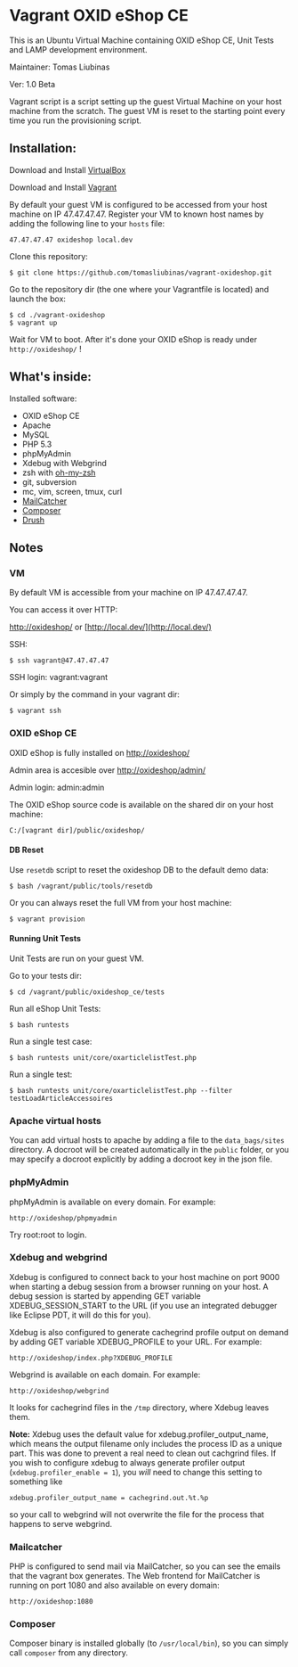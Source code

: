 Vagrant OXID eShop CE
=====================

This is an Ubuntu Virtual Machine containing OXID eShop CE, Unit Tests and LAMP development environment.

Maintainer: Tomas Liubinas

Ver: 1.0 Beta


Vagrant script is a script setting up the guest Virtual Machine on your host machine from the scratch. The guest VM is reset to the starting point every time you run the provisioning script.


Installation:
-------------

Download and Install [VirtualBox](http://www.virtualbox.org/)

Download and Install [Vagrant](http://vagrantup.com/)

By default your guest VM is configured to be accessed from your host machine on IP 47.47.47.47. Register your VM to known host names by adding the following line to your `hosts` file:

    47.47.47.47 oxideshop local.dev

Clone this repository:

    $ git clone https://github.com/tomasliubinas/vagrant-oxideshop.git

Go to the repository dir (the one where your Vagrantfile is located) and launch the box:

    $ cd ./vagrant-oxideshop
    $ vagrant up

Wait for VM to boot. After it's done your OXID eShop is ready under `http://oxideshop/` !    	  	
	 
What's inside:
--------------

Installed software:

* OXID eShop CE
* Apache
* MySQL
* PHP 5.3
* phpMyAdmin
* Xdebug with Webgrind
* zsh with [oh-my-zsh](https://github.com/robbyrussell/oh-my-zsh)
* git, subversion
* mc, vim, screen, tmux, curl
* [MailCatcher](http://mailcatcher.me/)
* [Composer](http://getcomposer.org/)
* [Drush](http://drupal.org/project/drush)

Notes
-----

### VM

By default VM is accessible from your machine on IP 47.47.47.47. 

You can access it over HTTP:

[http://oxideshop/](http://oxideshop/) or [http://local.dev/](http://local.dev/)

SSH:

    $ ssh vagrant@47.47.47.47

SSH login: vagrant:vagrant

Or simply by the command in your vagrant dir:

    $ vagrant ssh


### OXID eShop CE

OXID eShop is fully installed on [http://oxideshop/](http://oxideshop/)

Admin area is accesible over  [http://oxideshop/admin/](http://oxideshop/admin/)

Admin login: admin:admin

The OXID eShop source code is available on the shared dir on your host machine:
    
    C:/[vagrant dir]/public/oxideshop/
    
#### DB Reset

Use `resetdb` script to reset the oxideshop DB to the default demo data:

    $ bash /vagrant/public/tools/resetdb

Or you can always reset the full VM from your host machine:

    $ vagrant provision

#### Running Unit Tests

Unit Tests are run on your guest VM.

Go to your tests dir:

    $ cd /vagrant/public/oxideshop_ce/tests
    
Run all eShop Unit Tests:

    $ bash runtests
	
Run a single test case:

    $ bash runtests unit/core/oxarticlelistTest.php
    
Run a single test:

    $ bash runtests unit/core/oxarticlelistTest.php --filter testLoadArticleAccessoires


### Apache virtual hosts

You can add virtual hosts to apache by adding a file to the `data_bags/sites`
directory. A docroot will be created automatically in the `public` folder, or 
you may specify a docroot explicitly by adding a docroot key in the json file.  

### phpMyAdmin

phpMyAdmin is available on every domain. For example:

    http://oxideshop/phpmyadmin
    
Try root:root to login.

### Xdebug and webgrind

Xdebug is configured to connect back to your host machine on port 9000 when 
starting a debug session from a browser running on your host. A debug session is 
started by appending GET variable XDEBUG_SESSION_START to the URL (if you use an 
integrated debugger like Eclipse PDT, it will do this for you).

Xdebug is also configured to generate cachegrind profile output on demand by 
adding GET variable XDEBUG_PROFILE to your URL. For example:

    http://oxideshop/index.php?XDEBUG_PROFILE

Webgrind is available on each domain. For example:

    http://oxideshop/webgrind

It looks for cachegrind files in the `/tmp` directory, where Xdebug leaves them.

**Note:** Xdebug uses the default value for xdebug.profiler_output_name, which 
means the output filename only includes the process ID as a unique part. This 
was done to prevent a real need to clean out cachgrind files. If you wish to 
configure xdebug to always generate profiler output 
(`xdebug.profiler_enable = 1`), you *will* need to change this setting to 
something like
 
    xdebug.profiler_output_name = cachegrind.out.%t.%p
    
so your call to webgrind will not overwrite the file for the process that 
happens to serve webgrind. 

### Mailcatcher

PHP is configured to send mail via MailCatcher, so you can see the emails that 
the vagrant box generates. The Web frontend for MailCatcher is running on port 
1080 and also available on every domain:

    http://oxideshop:1080

### Composer

Composer binary is installed globally (to `/usr/local/bin`), so you can simply call `composer` from any directory.